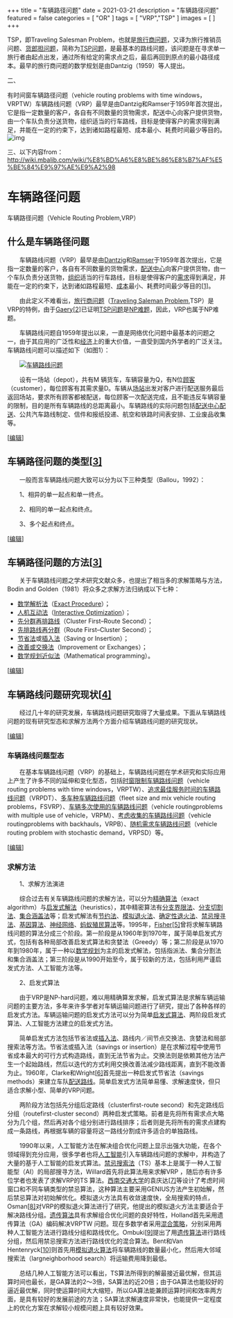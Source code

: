 +++
title = "车辆路径问题"
date = 2021-03-21
description = "车辆路径问题"
featured = false
categories = [
  "OR"
]
tags = [
  "VRP","TSP"
]
images = [
]
+++

TSP，即Traveling Salesman Problem，也就是[旅行商问题](https://baike.baidu.com/item/旅行商问题/7737042)，又译为旅行推销员问题、[货郎担问题](https://baike.baidu.com/item/货郎担问题/4844663)，简称为[TSP问题](https://baike.baidu.com/item/TSP问题/840008)，是最基本的路线问题，该问题是在寻求单一旅行者由起点出发，通过所有给定的需求点之后，最后再回到原点的最小路径成本。最早的旅行商问题的数学规划是由Dantzig（1959）等人提出。

 

二、



有时间窗车辆路径问题（vehicle routing problems with time windows，VRPTW）车辆路线问题（VRP）最早是由Dantzig和Ramser于1959年首次提出，它是指一定数量的客户，各自有不同数量的货物需求，配送中心向客户提供货物，由一个车队负责分送货物，组织适当的行车路线，目标是使得客户的需求得到满足，并能在一定的约束下，达到诸如路程最短、成本最小、耗费时间最少等目的。![img](https://gitee.com/Euraxluo/images/raw/master/picgo/1207730-20170727140722055-667525382.png)

 

三、以下内容from：http://wiki.mbalib.com/wiki/%E8%BD%A6%E8%BE%86%E8%B7%AF%E5%BE%84%E9%97%AE%E9%A2%98

# 车辆路径问题

 

车辆路径问题（Vehicle Routing Problem,VRP）

## 什么是车辆路径问题

　　车辆路线问题（VRP）最早是由[Dantzig](http://wiki.mbalib.com/w/index.php?title=Dantzig&action=edit)和[Ramser](http://wiki.mbalib.com/w/index.php?title=Ramser&action=edit)于1959年首次提出，它是指一定数量的客户，各自有不同数量的货物需求，[配送中心](http://wiki.mbalib.com/wiki/配送中心)向客户提供货物，由一个车队负责分送货物，[组织](http://wiki.mbalib.com/wiki/组织)适当的行车路线，目标是使得客户的[需求](http://wiki.mbalib.com/wiki/需求)得到满足，并能在一定的约束下，达到诸如路程最短、[成本](http://wiki.mbalib.com/wiki/成本)最小、耗费时间最少等目的[[1\]](http://wiki.mbalib.com/wiki/车辆路径问题#_note-0)。

　　由此定义不难看出，[旅行商问题](http://wiki.mbalib.com/wiki/旅行商问题)（[Traveling Saleman Problem](http://wiki.mbalib.com/wiki/Traveling_Saleman_Problem),TSP）是VRP的特例，由于[Gaery](http://wiki.mbalib.com/w/index.php?title=Gaery&action=edit)[[2\]](http://wiki.mbalib.com/wiki/车辆路径问题#_note-1)已证明[TSP问题](http://wiki.mbalib.com/wiki/TSP问题)是[NP难题](http://wiki.mbalib.com/w/index.php?title=NP难题&action=edit)，因此，VRP也属于NP难题。

　　车辆路线问题自1959年提出以来，一直是网络优化问题中最基本的问题之一，由于其应用的广泛性和[经济](http://wiki.mbalib.com/wiki/经济)上的重大价值，一直受到国内外学者的广泛关注。车辆路线问题可以描述如下（如图1）：

　　[![车辆路线问题](http://wiki.mbalib.com/w/images/b/b1/VRP示意图.jpg)](http://wiki.mbalib.com/wiki/Image:VRP示意图.jpg)

　　设有一场站（depot），共有M 辆货车，车辆容量为Q，有N位[顾客](http://wiki.mbalib.com/wiki/顾客)（customer），每位顾客有其需求量D。车辆从[场站](http://wiki.mbalib.com/wiki/场站)出发对客户进行配送服务最后返回场站，要求所有顾客都被配送，每位顾客一次配送完成，且不能违反车辆容量的限制，目的是所有车辆路线的总距离最小。车辆路线的实际问题包括[配送中心配送](http://wiki.mbalib.com/wiki/配送中心配送)、公共汽车路线制定、信件和报纸投递、航空和铁路时间表安排、工业废品收集等。

[[编辑](http://wiki.mbalib.com/w/index.php?title=车辆路径问题&action=edit&section=2)]



## 车辆路径问题的类型[[3\]](http://wiki.mbalib.com/wiki/车辆路径问题#_note-a)

　　一般而言车辆路线问题大致可以分为以下三种类型（Ballou，1992）：

　　1、相异的单一起点和单一终点。

　　2、相同的单一起点和终点。

　　3、多个起点和终点。

[[编辑](http://wiki.mbalib.com/w/index.php?title=车辆路径问题&action=edit&section=3)]



## 车辆路径问题的方法[[3\]](http://wiki.mbalib.com/wiki/车辆路径问题#_note-a)

　　关于车辆路线问题之学术研究文献众多，也提出了相当多的求解策略与方法，Bodin and Golden（1981）将众多之求解方法归纳成以下七种：

- [数学解析法](http://wiki.mbalib.com/wiki/数学解析法)（[Exact Procedure](http://wiki.mbalib.com/wiki/Exact_Procedure)）；
- [人机互动法](http://wiki.mbalib.com/wiki/人机互动法)（[Interactive Optimization](http://wiki.mbalib.com/wiki/Interactive_Optimization)）；
- [先分群再排路线](http://wiki.mbalib.com/w/index.php?title=先分群再排路线&action=edit)（Cluster First–Route Second）；
- [先排路线再分群](http://wiki.mbalib.com/w/index.php?title=先排路线再分群&action=edit)（Route First–Cluster Second）；
- [节省法](http://wiki.mbalib.com/wiki/节省法)或[插入法](http://wiki.mbalib.com/wiki/插入法)（Saving or Insertion）；
- [改善或交换法](http://wiki.mbalib.com/w/index.php?title=改善或交换法&action=edit)（Improvement or Exchanges）；
- [数学规划近似法](http://wiki.mbalib.com/w/index.php?title=数学规划近似法&action=edit)（Mathematical programming）。

[[编辑](http://wiki.mbalib.com/w/index.php?title=车辆路径问题&action=edit&section=4)]



## 车辆路线问题研究现状[[4\]](http://wiki.mbalib.com/wiki/车辆路径问题#_note-2)

　　经过几十年的研究发展，车辆路线问题研究取得了大量成果。下面从车辆路线问题的现有研究型态和求解方法两个方面介绍车辆路线问题的研究现状。

[[编辑](http://wiki.mbalib.com/w/index.php?title=车辆路径问题&action=edit&section=5)]



### 车辆路线问题型态

　　在基本车辆路线问题（VRP）的基础上，车辆路线问题在学术研究和实际应用上产生了许多不同的延伸和变化型态，包括[时窗限制车辆路线问题](http://wiki.mbalib.com/wiki/时窗限制车辆路线问题)（vehicle routing problems with time windows，VRPTW）、[追求最佳服务时间的车辆路线问题](http://wiki.mbalib.com/w/index.php?title=追求最佳服务时间的车辆路线问题&action=edit)（VRPDT）、[多车种车辆路线问题](http://wiki.mbalib.com/w/index.php?title=多车种车辆路线问题&action=edit)（fleet size and mix vehicle routing problems，FSVRP）、[车辆多次使用的车辆路线问题](http://wiki.mbalib.com/w/index.php?title=车辆多次使用的车辆路线问题&action=edit)（vehicle routingproblems with multiple use of vehicle，VRPM）、[考虑收集的车辆路线问题](http://wiki.mbalib.com/w/index.php?title=考虑收集的车辆路线问题&action=edit)（vehicle routingproblems with backhauls，VRPB）、[随机需求车辆路线问题](http://wiki.mbalib.com/w/index.php?title=随机需求车辆路线问题&action=edit)（vehicle routing problem with stochastic demand，VRPSD）等。

[[编辑](http://wiki.mbalib.com/w/index.php?title=车辆路径问题&action=edit&section=6)]



### 求解方法

　　1、求解方法演进

　　综合过去有关车辆路线问题的求解方法，可以分为[精确算法](http://wiki.mbalib.com/w/index.php?title=精确算法&action=edit)（exact algorithm）与[启发式解法](http://wiki.mbalib.com/w/index.php?title=启发式解法&action=edit)（heuristics），其中精密算法有[分支界限法](http://wiki.mbalib.com/wiki/分支界限法)、[分支切割法](http://wiki.mbalib.com/w/index.php?title=分支切割法&action=edit)、[集合涵盖法](http://wiki.mbalib.com/w/index.php?title=集合涵盖法&action=edit)等；启发式解法有[节约法](http://wiki.mbalib.com/wiki/节约法)、[模拟退火法](http://wiki.mbalib.com/wiki/模拟退火法)、[确定性退火法](http://wiki.mbalib.com/w/index.php?title=确定性退火法&action=edit)、[禁忌搜寻法](http://wiki.mbalib.com/wiki/禁忌搜寻法)、[基因算法](http://wiki.mbalib.com/wiki/基因算法)、[神经网络](http://wiki.mbalib.com/wiki/神经网络)、[蚂蚁殖民算法](http://wiki.mbalib.com/w/index.php?title=蚂蚁殖民算法&action=edit)等。1995年，[Fisher](http://wiki.mbalib.com/wiki/Fisher)[[5\]](http://wiki.mbalib.com/wiki/车辆路径问题#_note-3)曾将求解车辆路线问题的算法分成三个阶段。第一阶段是从1960年到1970年，属于简单启发式方式，包括有各种局部改善启发式算法和贪婪法（Greedy）等；第二阶段是从1970年到1980年，属于一种以[数学规划](http://wiki.mbalib.com/wiki/数学规划)为主的启发式解法，包括指派法、集合分割法和集合涵盖法；第三阶段是从1990开始至今，属于较新的方法，包括利用严谨启发式方法、人工智能方法等。

　　2、启发式算法

　　由于VRP是NP-hard问题，难以用精确算发求解，启发式算法是求解车辆运输问题的主要方法，多年来许多学者对车辆运输问题进行了研究，提出了各种各样的启发式方法。车辆运输问题的启发式方法可以分为简单[启发式算法](http://wiki.mbalib.com/wiki/启发式算法)、两阶段启发式算法、人工智能方法建立的启发式方法。

　　简单启发式方法包括节省法或[插入法](http://wiki.mbalib.com/wiki/插入法)、路线内／间节点交换法、贪婪法和局部搜索法等方法。节省法或插入法（savings or insertion）是在求解过程中使用节省成本最大的可行方式构造路线，直到无法节省为止。交换法则是依赖其他方法产生一个起始路线，然后以迭代的方式利用交换改善法减少路线距离，直到不能改善为止。1960年，Clarke和Wright[[6\]](http://wiki.mbalib.com/wiki/车辆路径问题#_note-4)首先提出一种启发式节省法（savings methods）来建立车队[配送路线](http://wiki.mbalib.com/wiki/配送路线)。简单启发式方法简单易懂、求解速度快，但只适合求解小型、简单的VRP问题。

　　两阶段方法包括先分组后定路线（clusterfirst-route second）和先定路线后分组（routefirst-cluster second）两种启发式策略。前者是先将所有需求点大略分为几个组，然后再对各个组分别进行路线排序；后者则是先将所有的需求点建构成一条路线，再根据车辆的容量将这一路线分割成许多适合的单独路线。

　　1990年以来，人工智能方法在解决组合优化问题上显示出强大功能，在各个领域得到充分应用，很多学者也将[人工智能](http://wiki.mbalib.com/wiki/人工智能)引入车辆路线问题的求解中，并构造了大量的基于人工智能的启发式算法。[禁忌搜索法](http://wiki.mbalib.com/wiki/禁忌搜索法)（TS）基本上是属于一种人工智能型（AI）的局部搜寻方法，Willard首先将此算法用来求解VRP ，随后亦有许多位学者也发表了求解VRP的TS 算法。[西南交通大学](http://wiki.mbalib.com/wiki/西南交通大学)的袁庆达[[7\]](http://wiki.mbalib.com/wiki/车辆路径问题#_note-5)等设计了考虑时间窗口和不同车辆类型的禁忌算法，这种算法主要采用GENIUS方法产生初始解，然后禁忌算法对初始解优化。模拟退火方法具有收敛速度快，全局搜索的特点，Osman[[8\]](http://wiki.mbalib.com/wiki/车辆路径问题#_note-6)对VRP的模拟退火算法进行了研究，他提出的模拟退火方法主要适合于解决路线分组。[遗传算法](http://wiki.mbalib.com/wiki/遗传算法)具有求解组合优化问题的良好特性，Holland首先采用遗传算法（GA）编码解决VRPTW 问题。现在多数学者采用[混合策略](http://wiki.mbalib.com/wiki/混合策略)，分别采用两种人工智能方法进行路线分组和路线优化。Ombuki[[9\]](http://wiki.mbalib.com/wiki/车辆路径问题#_note-7)提出了用[遗传算法](http://wiki.mbalib.com/wiki/遗传算法)进行路线分组，然后用禁忌搜索方法进行路线优化的混合算法。Bent和Van Hentenryck[[10\]](http://wiki.mbalib.com/wiki/车辆路径问题#_note-8)则首先用[模拟退火算法](http://wiki.mbalib.com/wiki/模拟退火算法)将车辆路线的数量最小化，然后用大邻域搜索法（largneighborhood search）将运输费用降到最低。

　　总结几种人工智能方法可以看出，TS算法所得到的解最接近最优解，但其运算时间也最长，是GA算法的2～3倍，SA算法的近20倍；由于GA算法也能较好的逼近最优解，同时使运算时间大大缩短，所以GA算法能兼顾运算时间和效率两方面，是具有较好的发展前途的方法；SA算法求解速度非常快，也能提供一定程度上的优化方案在求解较小规模问题上具有较好效果。